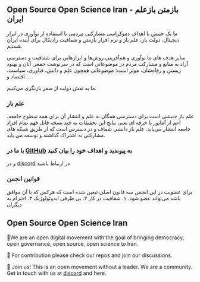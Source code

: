 ##  Open Source Open Science Iran -  باز‌متن باز‌علم ایران

ما یک جنبش با اهداف دموکراسی مشارکتی مردمی با استفاده از نوآوری در ابزار دیجیتال، دولت باز، علم باز و نرم افزار بازمتن و شفافیت رادیکال برای آینده ایران هستیم.

 سایر هدف های ما نوآوری و هم‌آفرینی روش‌ها و ابزارهایی برای شفافیت و دسترسی  آزاد به منابع  و مشارکت مردم در موضوعاتی است که در سرنوشت جمعی آنان و بهبود زیستن و رفاه‌شان، موثر است؛ موضوعاتی همچون علم و دانش، فناوری، سیاست، اقتصاد و ...

ما به نقش دولت از صفر بازنگری می‌کنیم.

### علم باز
علم باز جنبشی است برای دسترسی همگان به علم و انتشار آن برای همه سطوح جامعه، اعم از آماتور یا حرفه ای یعنی نتایج این تحقیقات به چند نسخه قابل فهم تمام افراد جامعه انتشار می‌یابد. علم باز دانشی شفاف و در دسترس است که از طریق شبکه های مشارکتی به اشتراک گذاشته و توسعه می یابد.


### با ما در [GitHub](https://github.com/ososIran/Community/discussions/1) به پیوندید و اهداف خود را بیان کنید
و در [discord](https://discord.gg/ku8Mc2bbCX) در ارتباط باشید

### قوانین انجمن
برای عضویت در این انجمن سه قانون اصلی تبعین شده است که هرکس که با آن موافق باشد می‌تواند عضو شود.
۱. شفافیت در کار
۲. بی طرفی ایدوئولوژیک
۳. احترام به دیگران

## Open Source Open Science Iran 

🙋‍We are an open digital movement with the goal of bringing democracy, open governance, open source, open science to Iran.

🌈  For contribution please check our repos and join our discussions.

🗽  Join us! This is an open movement without a leader. We are a community. Get in touch with us at [discord](https://discord.gg/ku8Mc2bbCX) and here.

<!--

**Here are some ideas to get you started:**

🙋‍♀️ A short introduction - what is your organization all about?
🌈 Contribution guidelines - how can the community get involved?
👩‍💻 Useful resources - where can the community find your docs? Is there anything else the community should know?
🍿 Fun facts - what does your team eat for breakfast?
🧙 Remember, you can do mighty things with the power of [Markdown](https://docs.github.com/github/writing-on-github/getting-started-with-writing-and-formatting-on-github/basic-writing-and-formatting-syntax)
-->
